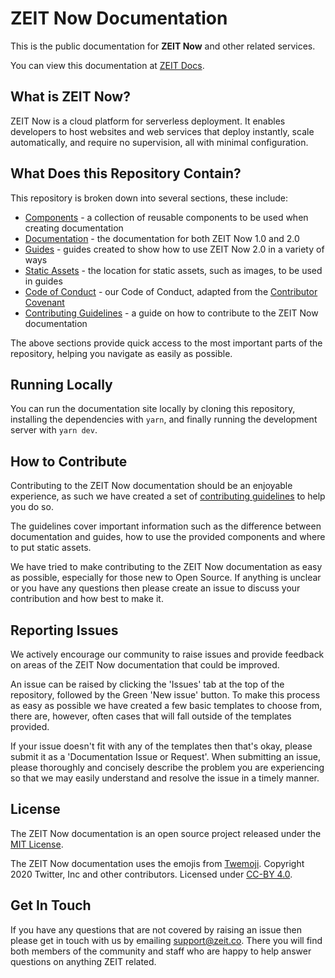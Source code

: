 # ZEIT Now Documentation

This is the public documentation for **ZEIT Now** and other related services.

You can view this documentation at [ZEIT Docs](https://zeit.co/docs).

## What is ZEIT Now?

ZEIT Now is a cloud platform for serverless deployment. It enables developers to host websites and web services that deploy instantly, scale automatically, and require no supervision, all with minimal configuration.

## What Does this Repository Contain?

This repository is broken down into several sections, these include:

- [Components](https://github.com/zeit/docs/tree/master/components) - a collection of reusable components to be used when creating documentation
- [Documentation](https://github.com/zeit/docs/tree/master/pages/docs) - the documentation for both ZEIT Now 1.0 and 2.0
- [Guides](https://github.com/zeit/docs/tree/master/pages/guides) - guides created to show how to use ZEIT Now 2.0 in a variety of ways
- [Static Assets](https://github.com/zeit/docs/tree/master/public/static/guides) - the location for static assets, such as images, to be used in guides
- [Code of Conduct](https://github.com/zeit/docs/blob/master/CODE_OF_CONDUCT.md) - our Code of Conduct, adapted from the [Contributor Covenant](http://contributor-covenant.org)
- [Contributing Guidelines](https://github.com/zeit/docs/blob/master/CONTRIBUTING.md) - a guide on how to contribute to the ZEIT Now documentation

The above sections provide quick access to the most important parts of the repository, helping you navigate as easily as possible.

## Running Locally

You can run the documentation site locally by cloning this repository, installing the dependencies with `yarn`, and finally running the development server with `yarn dev`.

## How to Contribute

Contributing to the ZEIT Now documentation should be an enjoyable experience, as such we have created a set of [contributing guidelines](https://github.com/zeit/docs/blob/master/CONTRIBUTING.md) to help you do so.

The guidelines cover important information such as the difference between documentation and guides, how to use the provided components and where to put static assets.

We have tried to make contributing to the ZEIT Now documentation as easy as possible, especially for those new to Open Source. If anything is unclear or you have any questions then please create an issue to discuss your contribution and how best to make it.

## Reporting Issues

We actively encourage our community to raise issues and provide feedback on areas of the ZEIT Now documentation that could be improved.

An issue can be raised by clicking the 'Issues' tab at the top of the repository, followed by the Green 'New issue' button. To make this process as easy as possible we have created a few basic templates to choose from, there are, however, often cases that will fall outside of the templates provided.

If your issue doesn't fit with any of the templates then that's okay, please submit it as a 'Documentation Issue or Request'. When submitting an issue, please thoroughly and concisely describe the problem you are experiencing so that we may easily understand and resolve the issue in a timely manner.

## License

The ZEIT Now documentation is an open source project released under the [MIT License](https://github.com/zeit/docs/blob/master/LICENSE.md).

The ZEIT Now documentation uses the emojis from [Twemoji](https://twemoji.twitter.com). Copyright 2020 Twitter, Inc and other contributors. Licensed under [CC-BY 4.0](https://creativecommons.org/licenses/by/4.0).

## Get In Touch

If you have any questions that are not covered by raising an issue then please get in touch with us by emailing support@zeit.co. There you will find both members of the community and staff who are happy to help answer questions on anything ZEIT related.
